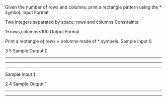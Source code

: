 Given the number of rows and columns, print a rectangle pattern using the * symbol.
Input Format

Two integers separated by space: rows and columns
Constraints

1≤rows,columns≤100
Output Format

Print a rectangle of rows × columns made of * symbols.
Sample Input 0

3 5
Sample Output 0

*****
*****
*****
Sample Input 1

2 4
Sample Output 1

****
****
